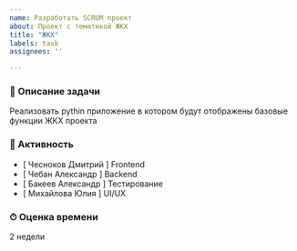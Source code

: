 ```yaml
---
name: Разработать SCRUM проект
about: Проект с тематикой ЖКХ
title: "ЖКХ"
labels: task
assignees: ''

---
```


### 🧾 Описание задачи
Реализовать pythin приложение в котором будут отображены базовые функции ЖКХ проекта

### 🧩 Активность
- [ Чесноков Дмитрий ] Frontend
- [ Чебан Александр ] Backend
- [ Бакеев Александр ] Тестирование
- [ Михайлова Юлия ] UI/UX

### ⏱ Оценка времени
2 недели


